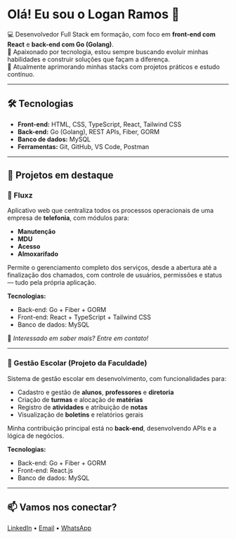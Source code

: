 # Olá! Eu sou o Logan Ramos 👋

💻 Desenvolvedor Full Stack em formação, com foco em **front-end com React** e **back-end com Go (Golang)**.  
🚀 Apaixonado por tecnologia, estou sempre buscando evoluir minhas habilidades e construir soluções que façam a diferença.  
🎯 Atualmente aprimorando minhas stacks com projetos práticos e estudo contínuo.

---

## 🛠️ Tecnologias

- **Front-end:** HTML, CSS, TypeScript, React, Tailwind CSS  
- **Back-end:** Go (Golang), REST APIs, Fiber, GORM  
- **Banco de dados:** MySQL  
- **Ferramentas:** Git, GitHub, VS Code, Postman

---

## 📌 Projetos em destaque

### 📂 Fluxz  
Aplicativo web que centraliza todos os processos operacionais de uma empresa de **telefonia**, com módulos para:

- **Manutenção**  
- **MDU**  
- **Acesso**  
- **Almoxarifado**  

Permite o gerenciamento completo dos serviços, desde a abertura até a finalização dos chamados, com controle de usuários, permissões e status — tudo pela própria aplicação.

**Tecnologias:**  
- Back-end: Go + Fiber + GORM  
- Front-end: React + TypeScript + Tailwind CSS  
- Banco de dados: MySQL  

📩 *Interessado em saber mais? Entre em contato!*

---

### 📂 Gestão Escolar (Projeto da Faculdade)  
Sistema de gestão escolar em desenvolvimento, com funcionalidades para:

- Cadastro e gestão de **alunos**, **professores** e **diretoria**  
- Criação de **turmas** e alocação de **matérias**  
- Registro de **atividades** e atribuição de **notas**  
- Visualização de **boletins** e relatórios gerais  

Minha contribuição principal está no **back-end**, desenvolvendo APIs e a lógica de negócios.

**Tecnologias:**  
- Back-end: Go + Fiber + GORM  
- Front-end: React.js  
- Banco de dados: MySQL  

---

📫 **Vamos nos conectar?**  
---

[LinkedIn](https://www.linkedin.com/in/logan-ramos) • [Email](mailto:loganramos123@gmail.com) • [WhatsApp](https://wa.me/5541992702041)

